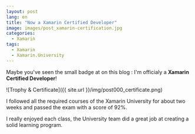 ```yaml
---
layout: post
lang: en
title: "Now a Xamarin Certified Developer"
image: images/post_xamarin-certification.jpg
categories:
  - Xamarin
tags:
  - Xamarin
  - Xamarin.University
---
```


Maybe you've seen the small badge at on this blog : I'm officialy a **Xamarin Certified Developer**!

![Trophy & Certificate]({{ site.url }}/img/post000_certificate.png)

I followed all the required courses of the Xamarin University for about two weeks and passed the exam with a score of 92%.

I really enjoyed each class, the University team did a great job at creating a solid learning program.